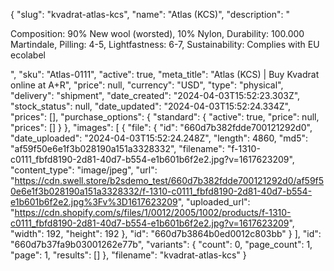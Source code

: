 {
  "slug": "kvadrat-atlas-kcs",
  "name": "Atlas (KCS)",
  "description": "<p>Composition: 90% New wool (worsted), 10% Nylon, Durability: 100.000 Martindale, Pilling: 4-5, Lightfastness: 6-7, Sustainability: Complies with EU ecolabel</p>",
  "sku": "Atlas-0111",
  "active": true,
  "meta_title": "Atlas (KCS) | Buy Kvadrat online at A+R",
  "price": null,
  "currency": "USD",
  "type": "physical",
  "delivery": "shipment",
  "date_created": "2024-04-03T15:52:23.303Z",
  "stock_status": null,
  "date_updated": "2024-04-03T15:52:24.334Z",
  "prices": [],
  "purchase_options": {
    "standard": {
      "active": true,
      "price": null,
      "prices": []
    }
  },
  "images": [
    {
      "file": {
        "id": "660d7b382fdde700121292d0",
        "date_uploaded": "2024-04-03T15:52:24.248Z",
        "length": 4860,
        "md5": "af59f50e6e1f3b028190a151a3328332",
        "filename": "f-1310-c0111_fbfd8190-2d81-40d7-b554-e1b601b6f2e2.jpg?v=1617623209",
        "content_type": "image/jpeg",
        "url": "https://cdn.swell.store/b2sdemo_test/660d7b382fdde700121292d0/af59f50e6e1f3b028190a151a3328332/f-1310-c0111_fbfd8190-2d81-40d7-b554-e1b601b6f2e2.jpg%3Fv%3D1617623209",
        "uploaded_url": "https://cdn.shopify.com/s/files/1/0012/2005/1002/products/f-1310-c0111_fbfd8190-2d81-40d7-b554-e1b601b6f2e2.jpg?v=1617623209",
        "width": 192,
        "height": 192
      },
      "id": "660d7b3864b0ed0012c803bb"
    }
  ],
  "id": "660d7b37fa9b03001262e77b",
  "variants": {
    "count": 0,
    "page_count": 1,
    "page": 1,
    "results": []
  },
  "filename": "kvadrat-atlas-kcs"
}